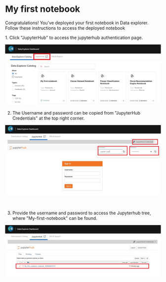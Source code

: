 
# My first notebook

<p>Congratulations! You've deployed your first notebook in Data explorer. Follow these instructions to access the deployed notebook</p>

<p>
1. Click "JupyterHub" to access the jupyterhub authentication page.<br>

![jupyterhub](_images/jupyterhub.JPG)


2. The Username and password can be copied from "JupyterHub Credentials" at the top right corner.<br>

![loginpage](_images/loginpage-n.JPG)

<br>

3. Provide the username and password to access the Jupyterhub tree, where "My-first-notebook" can be found.<br>

![notebook](_images/notebook.JPG)

</p>




